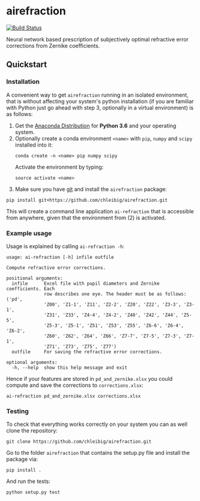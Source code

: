 # airefraction

[![Build Status](https://travis-ci.com/chleibig/airefraction.svg?token=7TuEVgHqEpKEWMpU7yJL&branch=master)](https://travis-ci.com/chleibig/airefraction)

Neural network based prescription of subjectively optimal refractive error corrections from Zernike coefficients.

## Quickstart

### Installation

A convenient way to get `airefraction` running in an isolated environment, that is without affecting your system's python installation (if you are familiar with Python just go ahead with step 3, optionally in a virtual environment) is as follows:
1. Get the [Anaconda Distribution](https://www.continuum.io/downloads) for **Python 3.6** and your operating system.
2. Optionally create a conda environment `<name>` with `pip`, `numpy` and `scipy` installed into it:
    ```
    conda create -n <name> pip numpy scipy
    ```
    Activate the environment by typing:
    ```
    source activate <name>
    ```
3. Make sure you have [git](https://git-scm.com/downloads) and install the `airefraction` package:
  ```
  pip install git+https://github.com/chleibig/airefraction.git
  ```
This will create a command line application `ai-refraction` that is accessible from anywhere, given that the environment from (2) is activated.

### Example usage

Usage is explained by calling `ai-refraction -h`:
```
usage: ai-refraction [-h] infile outfile

Compute refractive error corrections.

positional arguments:
  infile      Excel file with pupil diameters and Zernike coefficients. Each
              row describes one eye. The header must be as follows: ('pd',
              'Z00', 'Z1-1', 'Z11', 'Z2-2', 'Z20', 'Z22', 'Z3-3', 'Z3-1',
              'Z31', 'Z33', 'Z4-4', 'Z4-2', 'Z40', 'Z42', 'Z44', 'Z5-5',
              'Z5-3', 'Z5-1', 'Z51', 'Z53', 'Z55', 'Z6-6', 'Z6-4', 'Z6-2',
              'Z60', 'Z62', 'Z64', 'Z66', 'Z7-7', 'Z7-5', 'Z7-3', 'Z7-1',
              'Z71', 'Z73', 'Z75', 'Z77')
  outfile     For saving the refractive error corrections.

optional arguments:
  -h, --help  show this help message and exit
```

Hence if your features are stored in `pd_and_zernike.xlsx` you could compute and save the corrections to `corrections.xlsx`:

```
ai-refraction pd_and_zernike.xlsx corrections.xlsx
```

### Testing

To check that everything works correctly on your system you can as well clone the repository:
```
git clone https://github.com/chleibig/airefraction.git
```
Go to the folder `airefraction` that contains the setup.py file and install the package via: 
```
pip install .
```
And run the tests:
```
python setup.py test
```
